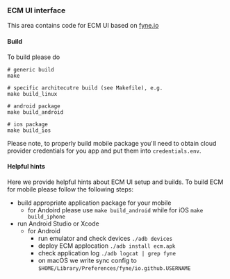 ### ECM UI interface
This area contains code for ECM UI based on [fyne.io](https://fyne.io/)

#### Build
To build please do
```
# generic build
make

# specific architecutre build (see Makefile), e.g.
make build_linux

# android package
make build_android

# ios package
make build_ios
```
Please note, to properly build mobile package you'll need to obtain cloud provider
credentials for you app and put them into `credentials.env`. 

#### Helpful hints
Here we provide helpful hints about ECM UI setup and builds. To build ECM
for mobile please follow the following steps:
- build appropriate application package for your mobile
  - for Andoird please use `make build_android` while for iOS `make build_iphone`
- run Android Studio or Xcode
  - for Android
    - run emulator and check devices `./adb devices`
    - deploy ECM applocation `./adb install ecm.apk`
    - check application log `./adb logcat | grep fyne`
    - on macOS we write sync config to `$HOME/Library/Preferences/fyne/io.github.USERNAME`
